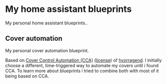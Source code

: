 # My home assistant blueprints

My personal home assistant blueprints..

## Cover automation

My personal cover automation blueprint.

Based on [Cover Control Automation (CCA)](https://github.com/hvorragend/ha-blueprints/tree/main) ([license](https://github.com/hvorragend/ha-blueprints/blob/main/LICENSE)) of [hvorragend](https://github.com/hvorragend). I initially choose a different, time-triggered way to automate my covers until i found CCA. To learn more about blueprints i tried to combine both with most of it being based on CCA.
